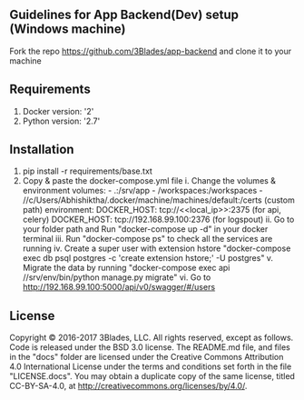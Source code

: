 ## Guidelines for App Backend(Dev) setup (Windows machine)

Fork the repo https://github.com/3Blades/app-backend and clone it to your machine

## Requirements

1. Docker version: '2'
2. Python version: '2.7'

## Installation

1. pip install -r requirements/base.txt
2. Copy & paste the docker-compose.yml file
   i. Change the volumes & environment
      volumes:
            - .:/srv/app
            - /workspaces:/workspaces
            - //c/Users/Abhishiktha/.docker/machine/machines/default:/certs (custom path)
      environment:
            DOCKER_HOST: tcp://<<local_ip>>:2375 (for api, celery)
            DOCKER_HOST: tcp://192.168.99.100:2376 (for logspout)
   ii. Go to your folder path and Run "docker-compose up -d" in your docker terminal
   iii. Run "docker-compose ps" to check all the services are running
   iv. Create a super user with extension hstore "docker-compose exec db psql postgres -c 'create extension hstore;' -U postgres"
   v. Migrate the data by running "docker-compose exec api //srv/env/bin/python manage.py migrate"
   vi. Go to http://192.168.99.100:5000/api/v0/swagger/#/users

## License

Copyright © 2016-2017 3Blades, LLC. All rights reserved, except as follows. Code
is released under the BSD 3.0 license. The README.md file, and files in the
"docs" folder are licensed under the Creative Commons Attribution 4.0
International License under the terms and conditions set forth in the file
"LICENSE.docs". You may obtain a duplicate copy of the same license, titled
CC-BY-SA-4.0, at http://creativecommons.org/licenses/by/4.0/.
